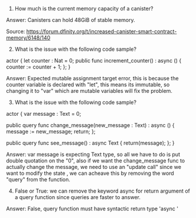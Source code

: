 1. How much is the current memory capacity of a canister?

Answer: Canisters can hold 48GiB of stable memory.

Source: https://forum.dfinity.org/t/increased-canister-smart-contract-memory/6148/140




2. What is the issue with the following code sample?

actor {
  let counter : Nat = 0;
  public func increment_counter() : async () {
    counter := counter + 1;
  };
}

Answer: Expected mutable assignment target error, this is because the counter variable is declared with "let", 
this means its immutable, so changing it to "var" which are mutable variables will fix the problem.





3. What is the issue with the following code sample?


actor {
  var message : Text = 0;

  public query func change_message(new_message : Text) : async () {
    message := new_message;
    return;
  };
  
  public query func see_message() : async Text {
    return(message);
  };
}

Answer: var message is expecting Text type, so all we have to do is put double quotation on the "0", also if
we want the change_message func to actually change the message, we need to use an "update call" since we want 
to modify the state , we can acheave this by removing the word "query" from the function.



4. False or True: we can remove the keyword async for return argument of a query function since queries are faster to answer.

Answer: False, query function must have syntactic return type 'async <typ>'


